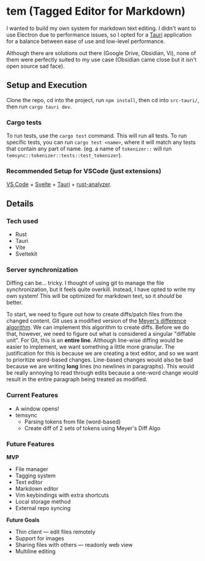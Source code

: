 # tem (Tagged Editor for Markdown)

I wanted to build my own system for markdown text editing. I didn't want to use Electron due to performance issues, so I opted for a [Tauri](https://tauri.app/) application for a balance between ease of use and low-level performance.

Although there are solutions out there (Google Drive, Obsidian, Vi), none of them were perfectly suited to my use case (Obsidian came close but it isn't open source sad face).

## Setup and Execution

Clone the repo, cd into the project, run `npm install`, then cd into `src-tauri/`, then run `cargo tauri dev`.

### Cargo tests

To run tests, use the `cargo test` command. This will run all tests. To run specific tests, you can run `cargo test <name>`, where it will match any tests that contain any part of name. (eg. a name of `tokenizer::` will run `temsync::tokenizer::tests::test_tokenizer`).

### Recommended Setup for VSCode (just extensions)

[VS Code](https://code.visualstudio.com/) + [Svelte](https://marketplace.visualstudio.com/items?itemName=svelte.svelte-vscode) + [Tauri](https://marketplace.visualstudio.com/items?itemName=tauri-apps.tauri-vscode) + [rust-analyzer](https://marketplace.visualstudio.com/items?itemName=rust-lang.rust-analyzer).

## Details

### Tech used

- Rust
- Tauri
- Vite
- Sveltekit

### Server synchronization

Diffing can be... tricky. I thought of using git to manage the file synchronization, but it feels quite overkill. Instead, I have opted to write my own system! This will be optimized for markdown text, so it _should_ be better.

To start, we need to figure out how to create diffs/patch files from the changed content. Git uses a modified version of the [Meyer's difference algorithm](https://www.nathaniel.ai/myers-diff/). We can implement this algorithm to create diffs. Before we do that, however, we need to figure out what is considered a singular "diffable unit". For Git, this is an **entire line**. Although line-wise diffing would be easier to implement, we want something a little more granular. The justification for this is because we are creating a text editor, and so we want to prioritize word-based changes. Line-based changes would also be bad because we are writing **long** lines (no newlines in paragraphs). This would be really annoying to read through edits because a one-word change would result in the entire paragraph being treated as modified.

### Current Features

- A window opens!
- temsync
    - Parsing tokens from file (word-based)
    - Create diff of 2 sets of tokens using Meyer's Diff Algo

### Future Features

**MVP**
- File manager
- Tagging system
- Text editor
- Markdown editor
- Vim keybindings with extra shortcuts
- Local storage method
- External repo syncing

**Future Goals**
- Thin client — edit files remotely
- Support for images
- Sharing files with others — readonly web view
- Multiline editing
